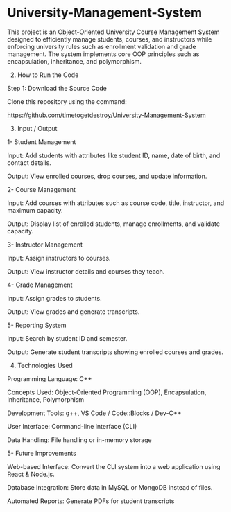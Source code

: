 # University-Management-System
This project is an Object-Oriented University Course Management System designed to efficiently manage students, courses, and instructors while enforcing university rules such as enrollment validation and grade management. The system implements core OOP principles such as encapsulation, inheritance, and polymorphism.

2. How to Run the Code
   
Step 1: Download the Source Code

Clone this repository using the command:

https://github.com/timetogetdestroy/University-Management-System

3. Input / Output
   
1- Student Management

Input: Add students with attributes like student ID, name, date of birth, and contact details.

Output: View enrolled courses, drop courses, and update information.

2- Course Management

Input: Add courses with attributes such as course code, title, instructor, and maximum capacity.

Output: Display list of enrolled students, manage enrollments, and validate capacity.

3- Instructor Management

Input: Assign instructors to courses.

Output: View instructor details and courses they teach.

4- Grade Management

Input: Assign grades to students.

Output: View grades and generate transcripts.

5- Reporting System

Input: Search by student ID and semester.

Output: Generate student transcripts showing enrolled courses and grades.

4. Technologies Used
   
Programming Language: C++

Concepts Used: Object-Oriented Programming (OOP), Encapsulation, Inheritance, Polymorphism

Development Tools: g++, VS Code / Code::Blocks / Dev-C++

User Interface: Command-line interface (CLI)

Data Handling: File handling or in-memory storage

5- Future Improvements 

Web-based Interface: Convert the CLI system into a web application using React & Node.js.

Database Integration: Store data in MySQL or MongoDB instead of files.

Automated Reports: Generate PDFs for student transcripts
